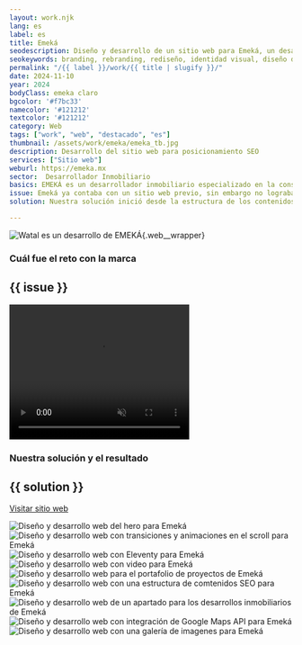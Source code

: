 ```yaml
---
layout: work.njk 
lang: es
label: es
title: Emeká
seodescription: Diseño y desarrollo de un sitio web para Emeká, un desarrollador inmobiliario ubicado en Mérida, Yucatán.
seokeywords: branding, rebranding, rediseño, identidad visual, diseño de logotipo, logo, sitio web para un desarrollador inmobiliario, inmobiliaria, desarrollo inmobiliario, emeka, desarrollo web, marker, méxico
permalink: "/{{ label }}/work/{{ title | slugify }}/"
date: 2024-11-10
year: 2024
bodyClass: emeka claro
bgcolor: '#f7bc33'
namecolor: '#121212'
textcolor: '#121212'
category: Web
tags: ["work", "web", "destacado", "es"]
thumbnail: /assets/work/emeka/emeka_tb.jpg
description: Desarrollo del sitio web para posicionamiento SEO
services: ["Sitio web"]
weburl: https://emeka.mx
sector:  Desarrollador Inmobiliario
basics: EMEKÁ es un desarrollador inmobiliario especializado en la construcción de edificios con un enfoque humano y funcional, preocupados por la calidad de vida de sus habitantes. Para sus proyectos, ubicados principalmente en Mérida y Tulum, usan materiales de la región, como parte de su respeto a la naturaleza y a la convivencia con ella, buscando una integración entre el interior y el exterior.
issue: Emeká ya contaba con un sitio web previo, sin embargo no lograba representar adecuadamente su estilo de diseño y construcción moderno, así como una visión formal y sobria. Pero el principal problema es que no lograban posicionamiento orgánico en Google, salvo que fueran buscados con el nombre de la empresa. El reto era hacerlos aparecer en las búsquedas con términos como "desarrollador inmobiliario" o similares.
solution: Nuestra solución inició desde la estructura de los contenidos, buscando que fuera lo más sencillo y simple posible para el usuario al momento de navegar. No obstante, la interactividad tenía que sentirse moderna, fuera de lo común a lo que encuentras en otros sitios de la competencia. Para ello, usamos código que se centra en crear animaciones dependientes del movimiento del scroll, logrando con ello que el usuario tenga control de los elementos moviéndose en pantalla. Por último, desarrollamos una sección para sus proyectos, desde donde cada desarrollo es presentado con sus propios colores e identidad, a fin de brindar este concepto de que cada proyecto es único y diferente.

---
```


![Watal es un desarrollo de EMEKÁ](/assets/work/emeka/emeka_departamentos.jpg){.web__wrapper}

<div class="column__2 web__wrapper">
    <div class="col__left">
        <h3>Cuál fue el reto con la marca</h3>
    </div>
    <div class="col__right">
        <h2>{{ issue }}</h2>
    </div>
</div>


<div class="column__1 web__wrapper">
    <video width="320" height="240" autoplay muted playsinline loop x-webkit-airplay="allow">
        <source src="/assets/work/emeka/emeka_video.mp4" type="video/mp4">
        Tu navegador no logró reproducir este video, considera actualizarlo a una versión más reciente
    </video>
</div>


<div class="column__2 work__column__2 web__wrapper">
    <div class="col__left">
        <h3>Nuestra solución y el resultado</h3>
    </div>
    <div class="col__right">
        <h2>{{ solution }}</h2>
        <a class="btn btn__no__arrows" style="background-color:{{textcolor}}; color: {{bgcolor}};" href="{{ weburl }}" target="_blank">Visitar sitio web</a>
    </div>
</div>

![Diseño y desarrollo web del hero para Emeká](/assets/work/emeka/emeka_web1.jpg)
![Diseño y desarrollo web con transiciones y animaciones en el scroll para Emeká](/assets/work/emeka/emeka_web2.jpg)
![Diseño y desarrollo web con Eleventy para Emeká](/assets/work/emeka/emeka_web3.jpg)
![Diseño y desarrollo web con video para Emeká](/assets/work/emeka/emeka_web4.jpg)
![Diseño y desarrollo web para el portafolio de proyectos de Emeká](/assets/work/emeka/emeka_web5.jpg)
![Diseño y desarrollo web con una estructura de comtenidos SEO para Emeká](/assets/work/emeka/emeka_web6.jpg)
![Diseño y desarrollo web de un apartado para los desarrollos inmobiliarios de Emeká](/assets/work/emeka/emeka_web7.jpg)
![Diseño y desarrollo web con integración de Google Maps API para Emeká](/assets/work/emeka/emeka_web8.jpg)
![Diseño y desarrollo web con una galería de imagenes para Emeká](/assets/work/emeka/emeka_web9.jpg)